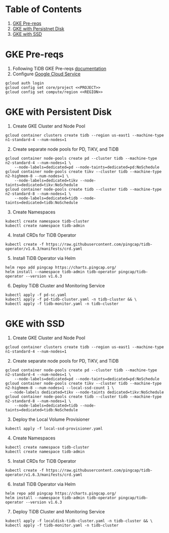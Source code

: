 # Table of Contents
1. [GKE Pre-reqs](#gke-pre-reqs)
2. [GKE with Persistnet Disk](#eks-with-persistent-disk)
3. [GKE with SSD](#gke-with-ssd)

# GKE Pre-reqs

1. Following TiDB GKE Pre-reqs [documentation](https://docs.pingcap.com/tidb-in-kubernetes/stable/deploy-on-gcp-gke/#prerequisites)
2. Configure [Google Cloud Service](https://docs.pingcap.com/tidb-in-kubernetes/stable/deploy-on-gcp-gke/#configure-the-google-cloud-service)

```
gcloud auth login
gcloud config set core/project <<PROJECT>>
gcloud config set compute/region <<REGION>>
```

# GKE with Persistent Disk

1. Create GKE Cluster and Node Pool

```
gcloud container clusters create tidb --region us-east1 --machine-type n1-standard-4 --num-nodes=1
```

2. Create separate node pools for PD, TiKV, and TiDB

```
gcloud container node-pools create pd --cluster tidb --machine-type n2-standard-4 --num-nodes=1 \
    --node-labels=dedicated=pd --node-taints=dedicated=pd:NoSchedule
gcloud container node-pools create tikv --cluster tidb --machine-type n2-highmem-8 --num-nodes=1 \
    --node-labels=dedicated=tikv --node-taints=dedicated=tikv:NoSchedule
gcloud container node-pools create tidb --cluster tidb --machine-type n2-standard-8 --num-nodes=1 \
    --node-labels=dedicated=tidb --node-taints=dedicated=tidb:NoSchedule
```

3. Create Namespaces

```
kubectl create namespace tidb-cluster
kubectl create namespace tidb-admin
```

4. Install CRDs for TiDB Operator

```
kubectl create -f https://raw.githubusercontent.com/pingcap/tidb-operator/v1.6.3/manifests/crd.yaml
```

5. Install TiDB Operator via Helm

```
helm repo add pingcap https://charts.pingcap.org/
helm install --namespace tidb-admin tidb-operator pingcap/tidb-operator --version v1.6.3
```

6. Deploy TiDB Cluster and Monitoring Service

```
kubectl apply -f pd-sc.yaml
kubectl apply -f pd-tidb-cluster.yaml -n tidb-cluster && \
kubectl apply -f tidb-monitor.yaml -n tidb-cluster
```

# GKE with SSD

1. Create GKE Cluster and Node Pool

```
gcloud container clusters create tidb --region us-east1 --machine-type n1-standard-4 --num-nodes=1
```

2. Create separate node pools for PD, TiKV, and TiDB

```
gcloud container node-pools create pd --cluster tidb --machine-type n2-standard-4 --num-nodes=1 \
    --node-labels=dedicated=pd --node-taints=dedicated=pd:NoSchedule
gcloud container node-pools create tikv --cluster tidb --machine-type n2-highmem-8 --num-nodes=1 --local-ssd-count 1 \
  --node-labels dedicated=tikv --node-taints dedicated=tikv:NoSchedule
gcloud container node-pools create tidb --cluster tidb --machine-type n2-standard-8 --num-nodes=1 \
    --node-labels=dedicated=tidb --node-taints=dedicated=tidb:NoSchedule
```

3. Deploy the Local Volume Provisioner

```
kubectl apply -f local-ssd-provisioner.yaml
```

4. Create Namespaces

```
kubectl create namespace tidb-cluster
kubectl create namespace tidb-admin
```

5. Install CRDs for TiDB Operator

```
kubectl create -f https://raw.githubusercontent.com/pingcap/tidb-operator/v1.6.3/manifests/crd.yaml
```

6. Install TiDB Operator via Helm

```
helm repo add pingcap https://charts.pingcap.org/
helm install --namespace tidb-admin tidb-operator pingcap/tidb-operator --version v1.6.3
```

7. Deploy TiDB Cluster and Monitoring Service

```
kubectl apply -f localdisk-tidb-cluster.yaml -n tidb-cluster && \
kubectl apply -f tidb-monitor.yaml -n tidb-cluster
```
